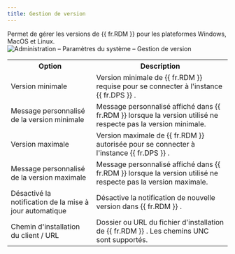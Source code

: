 ```yaml
---
title: Gestion de version
---
```

Permet de gérer les versions de {{ fr.RDM }} pour les plateformes Windows, MacOS et Linux.  
![Administration – Paramètres du système – Gestion de version](/img/fr/server/ServerOp8080.png) 

<table>
	<tr>
		<th>
Option 
		</th>
		<th>
Description 
		</th>
	</tr>
	<tr>
		<td>
Version minimale 
		</td>
		<td>
Version minimale de {{ fr.RDM }} requise pour se connecter à l'instance {{ fr.DPS }} . 
		</td>
	</tr>
	<tr>
		<td>
Message personnalisé de la version minimale 
		</td>
		<td>
Message personnalisé affiché dans {{ fr.RDM }} lorsque la version utilisé ne respecte pas la version minimale. 
		</td>
	</tr>
	<tr>
		<td>
Version maximale 
		</td>
		<td>
Version maximale de {{ fr.RDM }} autorisée pour se connecter à l'instance {{ fr.DPS }} . 
		</td>
	</tr>
	<tr>
		<td>
Message personnalisé de la version maximale 
		</td>
		<td>
Message personnalisé affiché dans {{ fr.RDM }} lorsque la version utilisé ne respecte pas la version maximale. 
		</td>
	</tr>
	<tr>
		<td>
Désactivé la notification de la mise à jour automatique 
		</td>
		<td>
Désactive la notification de nouvelle version dans {{ fr.RDM }} . 
		</td>
	</tr>
	<tr>
		<td>
Chemin d'installation du client / URL 
		</td>
		<td>
Dossier ou URL du fichier d'installation de {{ fr.RDM }} . Les chemins UNC sont supportés. 
		</td>
	</tr>
</table>


